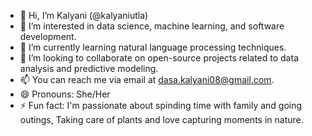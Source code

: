 - 👋 Hi, I’m Kalyani (@kalyaniutla)
- 👀 I’m interested in data science, machine learning, and software development.
- 🌱 I’m currently learning natural language processing techniques.
- 💞️ I’m looking to collaborate on open-source projects related to data analysis and predictive modeling.
- 📫 You can reach me via email at dasa.kalyani08@gmail.com.
- 😄 Pronouns: She/Her
- ⚡ Fun fact: I'm passionate about spinding time with family and going outings, Taking care of plants and love capturing moments in nature.

<!---
kalyaniutla/kalyaniutla is a ✨ special ✨ repository because its `README.md` (this file) appears on your GitHub profile.
You can click the Preview link to take a look at your changes.
--->
